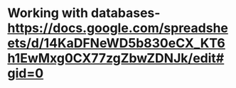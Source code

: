 #  Working with databases- https://docs.google.com/spreadsheets/d/14KaDFNeWD5b830eCX_KT6h1EwMxg0CX77zgZbwZDNJk/edit#gid=0
